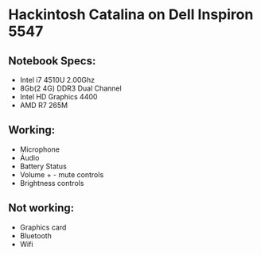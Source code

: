 # Hackintosh Catalina on Dell Inspiron 5547

## Notebook Specs:
- Intel i7 4510U 2.00Ghz
- 8Gb(2 4G) DDR3 Dual Channel
- Intel HD Graphics 4400
- AMD R7 265M

## Working:
- Microphone
- Áudio
- Battery Status
- Volume + - mute controls
- Brightness controls

## Not working:
- Graphics card
- Bluetooth
- Wifi